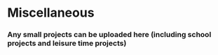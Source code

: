 # Miscellaneous
### Any small projects can be uploaded here (including school projects and leisure time projects)